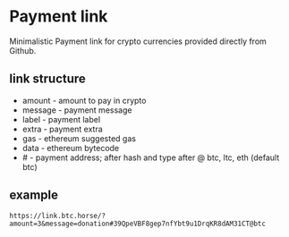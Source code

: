 # Payment link
Minimalistic Payment link for crypto currencies provided directly from Github.

## link structure

* amount - amount to pay in crypto
* message - payment message
* label - payment label
* extra - payment extra
* gas - ethereum suggested gas
* data - ethereum bytecode
* &#35; - payment address; after hash and type after @ btc, ltc, eth (default btc)

## example

```
https://link.btc.horse/?amount=3&message=donation#39QpeVBF8gep7nfYbt9u1DrqKR8dAM31CT@btc
```
